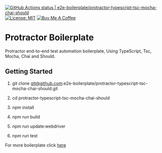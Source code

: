 [![GitHub Actions status | e2e-boilerplate/protractor-typescript-tsc-mocha-chai-should](https://github.com/e2e-boilerplate/protractor-typescript-tsc-mocha-chai-should/workflows/protractor-typescript-tsc-mocha-chai-should/badge.svg)](https://github.com/e2e-boilerplate/protractor-typescript-tsc-mocha-chai-should/actions?workflow=protractor-typescript-tsc-mocha-chai-should) [![License: MIT](https://img.shields.io/badge/License-MIT-yellow.svg)](https://opensource.org/licenses/MIT) [![Buy Me A Coffee](https://img.shields.io/badge/buy-me%20coffee-orange)](https://www.buymeacoffee.com/xgirma)
    
# Protractor Boilerplate
    
Protractor end-to-end test automation boilerplate, Using TypeScript, Tsc, Mocha, Chai and Should.
    
## Getting Started
    
1. git clone git@github.com:e2e-boilerplate/protractor-typescript-tsc-mocha-chai-should.git
    
2. cd protractor-typescript-tsc-mocha-chai-should
    
3. npm install
    
4. npm run build
    
5. npm run update:webdriver
    
6. npm run test
    
    
For more boilerplate click [here](https://github.com/e2e-boilerplate/utils/blob/master/docs/implemented.md)